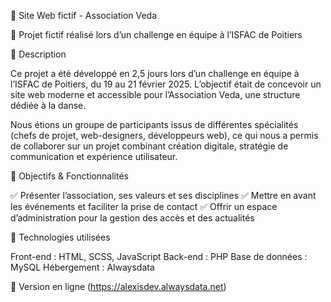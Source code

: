 💃 Site Web fictif - Association Veda

📌 Projet fictif réalisé lors d’un challenge en équipe à l’ISFAC de Poitiers

🚀 Description

Ce projet a été développé en 2,5 jours lors d’un challenge en équipe à l’ISFAC de Poitiers, du 19 au 21 février 2025.
L’objectif était de concevoir un site web moderne et accessible pour l’Association Veda, une structure dédiée à la danse.

Nous étions un groupe de participants issus de différentes spécialités (chefs de projet, web-designers, développeurs web), ce qui nous a permis de collaborer sur un projet combinant création digitale, stratégie de communication et expérience utilisateur.

🎯 Objectifs & Fonctionnalités

✅ Présenter l’association, ses valeurs et ses disciplines
✅ Mettre en avant les événements et faciliter la prise de contact
✅ Offrir un espace d’administration pour la gestion des accès et des actualités

🔧 Technologies utilisées

Front-end : HTML, SCSS, JavaScript
Back-end : PHP
Base de données : MySQL
Hébergement : Alwaysdata

🔗 Version en ligne (https://alexisdev.alwaysdata.net)
